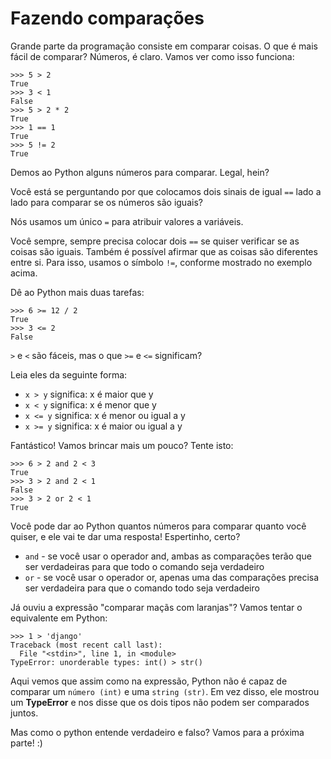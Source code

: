 # Fazendo comparações

Grande parte da programação consiste em comparar coisas. O que é mais fácil de comparar? Números, é claro. Vamos ver como isso funciona:
```
>>> 5 > 2
True
>>> 3 < 1
False
>>> 5 > 2 * 2
True
>>> 1 == 1
True
>>> 5 != 2
True
```

Demos ao Python alguns números para comparar. Legal, hein?

Você está se perguntando por que colocamos dois sinais de igual ``==`` lado a lado para comparar se os números são iguais?

Nós usamos um único ``=`` para atribuir valores a variáveis.

Você sempre, sempre precisa colocar dois ``==`` se quiser verificar se as coisas são iguais. Também é possível afirmar que as coisas são diferentes entre si. Para isso, usamos o símbolo ``!=``, conforme mostrado no exemplo acima.

Dê ao Python mais duas tarefas:
```
>>> 6 >= 12 / 2
True
>>> 3 <= 2
False
```

``>`` e ``<`` são fáceis, mas o que ``>=`` e ``<=`` significam?

Leia eles da seguinte forma:
- `x > y` significa: x é maior que y
- `x < y` significa: x é menor que y
- `x <= y` significa: x é menor ou igual a y
- `x >= y` significa: x é maior ou igual a y


Fantástico! Vamos brincar mais um pouco? Tente isto:
```
>>> 6 > 2 and 2 < 3
True
>>> 3 > 2 and 2 < 1
False
>>> 3 > 2 or 2 < 1
True
```

Você pode dar ao Python quantos números para comparar quanto você quiser, e ele vai te dar uma resposta! Espertinho, certo?

- `and` - se você usar o operador and, ambas as comparações terão que ser verdadeiras para que todo o comando seja verdadeiro
- `or` - se você usar o operador or, apenas uma das comparações precisa ser verdadeira para que o comando todo seja verdadeiro

Já ouviu a expressão "comparar maçãs com laranjas"? Vamos tentar o equivalente em Python:
```
>>> 1 > 'django'
Traceback (most recent call last):
  File "<stdin>", line 1, in <module>
TypeError: unorderable types: int() > str()
```

Aqui vemos que assim como na expressão, Python não é capaz de comparar um ``número (int)`` e uma ``string (str)``. Em vez disso, ele mostrou um **TypeError** e nos disse que os dois tipos não podem ser comparados juntos.

Mas como o python entende verdadeiro e falso? Vamos para a próxima parte! :)
